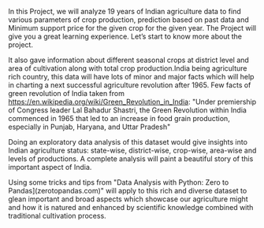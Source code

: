 In this Project, we will analyze 19 years of Indian agriculture data to find various parameters of crop production, prediction based on past data and Minimum support price for the given crop for the given year. The Project will give you a great learning experience. Let’s start to know more about the project.

It also gave information about different seasonal crops at district level and area of cultivation along with total crop production.India being agriculture rich country, this data will have lots of minor and major facts which will help in charting a next successful agriculture revolution after 1965. Few facts of green revolution of India taken from https://en.wikipedia.org/wiki/Green_Revolution_in_India: "Under premiership of Congress leader Lal Bahadur Shastri, the Green Revolution within India commenced in 1965 that led to an increase in food grain production, especially in Punjab, Haryana, and Uttar Pradesh"

Doing an exploratory data analysis of this dataset would give insights into Indian agriculture status: state-wise, district-wise, crop-wise, area-wise and levels of productions. A complete analysis will paint a beautiful story of this important aspect of India.

Using some tricks and tips from "Data Analysis with Python: Zero to Pandas](zerotopandas.com)" will apply to this rich and diverse dataset to glean important and broad aspects which showcase our agriculture might and how it is natured and enhanced by scientific knowledge combined with traditional cultivation process.
